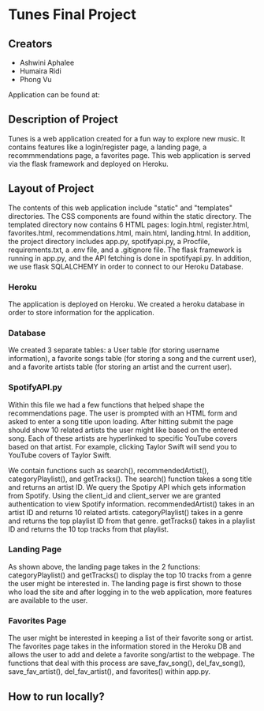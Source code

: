 # Tunes Final Project 

## Creators
* Ashwini Aphalee
* Humaira Ridi
* Phong Vu

Application can be found at: 

## Description of Project

Tunes is a web application created for a fun way to explore new music. It contains features like a login/register page, 
a landing page, a recommmendations page, a favorites page. This web application is served via the flask framework and deployed on Heroku. 

## Layout of Project

The contents of this web application include "static" and "templates" directories. The CSS components are found within the static directory. 
The templated directory now contains 6 HTML pages: login.html, register.html, favorites.html, recommendations.html, main.html, landing.html. 
In addition, the project directory includes app.py, spotifyapi.py, a Procfile, requirements.txt, a .env file, and a .gitignore file. The flask 
framework is running in app.py, and the API fetching is done in spotifyapi.py. In addition, we use flask SQLALCHEMY in order to connect to our Heroku Database. 

### Heroku
The application is deployed on Heroku. We created a heroku database in order to store information for the application. 

### Database 
We created 3 separate tables: a User table (for storing username information), a favorite songs table (for storing a song and the current user), and a 
favorite artists table (for storing an artist and the current user).

### SpotifyAPI.py

Within this file we had a few functions that helped shape the recommendations page. The user is prompted with an HTML form and asked to enter a song
title upon loading. After hitting submit the page should show 10 related artists the user might like 
based on the entered song. Each of these artists are hyperlinked to specific YouTube covers based on that artist. For example, 
clicking Taylor Swift will send you to YouTube covers of Taylor Swift. 

We contain functions such as search(), recommendedArtist(), categoryPlaylist(), and getTracks(). The search() function takes
a song title and returns an artist ID. We query the Spotipy API which gets information from Spotify. Using the client_id and client_server we 
are granted authentication to view Spotify information. recommendedArtist() takes in an artist ID and returns 10 related artists. 
categoryPlaylist() takes in a genre and returns the top playlist ID from that genre. getTracks() takes in a playlist ID 
and returns the 10 top tracks from that playlist. 

### Landing Page

As shown above, the landing page takes in the 2 functions: categoryPlaylist() and getTracks() to display the top
10 tracks from a genre the user might be interested in. The landing page is first shown to those who load the site
and after logging in to the web application, more features are available to the user. 

### Favorites Page

The user might be interested in keeping a list of their favorite song or artist. The favorites page takes in the information stored in the Heroku DB
and allows the user to add and delete a favorite song/artist to the webpage. The functions that deal with this process are save_fav_song(), 
del_fav_song(), save_fav_artist(), del_fav_artist(), and favorites() within app.py. 

## How to run locally?

